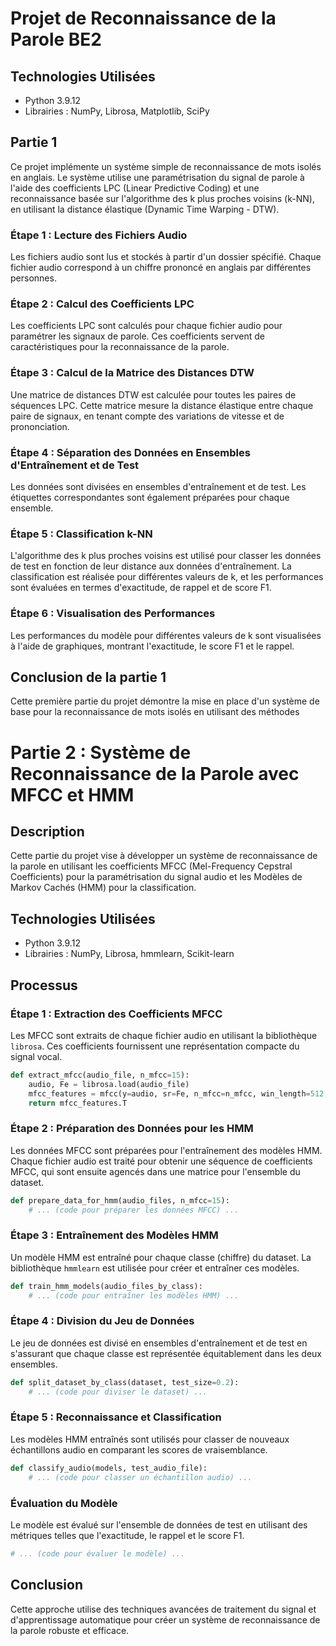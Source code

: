 # Projet de Reconnaissance de la Parole BE2


## Technologies Utilisées
- Python 3.9.12
- Librairies : NumPy, Librosa, Matplotlib, SciPy

## Partie 1

Ce projet implémente un système simple de reconnaissance de mots isolés en anglais. Le système utilise une paramétrisation du signal de parole à l'aide des coefficients LPC (Linear Predictive Coding) et une reconnaissance basée sur l'algorithme des k plus proches voisins (k-NN), en utilisant la distance élastique (Dynamic Time Warping - DTW).

### Étape 1 : Lecture des Fichiers Audio
Les fichiers audio sont lus et stockés à partir d'un dossier spécifié. Chaque fichier audio correspond à un chiffre prononcé en anglais par différentes personnes.

### Étape 2 : Calcul des Coefficients LPC
Les coefficients LPC sont calculés pour chaque fichier audio pour paramétrer les signaux de parole. Ces coefficients servent de caractéristiques pour la reconnaissance de la parole.

### Étape 3 : Calcul de la Matrice des Distances DTW
Une matrice de distances DTW est calculée pour toutes les paires de séquences LPC. Cette matrice mesure la distance élastique entre chaque paire de signaux, en tenant compte des variations de vitesse et de prononciation.

### Étape 4 : Séparation des Données en Ensembles d'Entraînement et de Test
Les données sont divisées en ensembles d'entraînement et de test. Les étiquettes correspondantes sont également préparées pour chaque ensemble.

### Étape 5 : Classification k-NN
L'algorithme des k plus proches voisins est utilisé pour classer les données de test en fonction de leur distance aux données d'entraînement. La classification est réalisée pour différentes valeurs de k, et les performances sont évaluées en termes d'exactitude, de rappel et de score F1.

### Étape 6 : Visualisation des Performances
Les performances du modèle pour différentes valeurs de k sont visualisées à l'aide de graphiques, montrant l'exactitude, le score F1 et le rappel.


## Conclusion de la partie 1
Cette première partie du projet démontre la mise en place d'un système de base pour la reconnaissance de mots isolés en utilisant des méthodes


# Partie 2 : Système de Reconnaissance de la Parole avec MFCC et HMM

## Description
Cette partie du projet vise à développer un système de reconnaissance de la parole en utilisant les coefficients MFCC (Mel-Frequency Cepstral Coefficients) pour la paramétrisation du signal audio et les Modèles de Markov Cachés (HMM) pour la classification. 


## Technologies Utilisées
- Python 3.9.12
- Librairies : NumPy, Librosa, hmmlearn, Scikit-learn

## Processus

### Étape 1 : Extraction des Coefficients MFCC
Les MFCC sont extraits de chaque fichier audio en utilisant la bibliothèque `librosa`. Ces coefficients fournissent une représentation compacte du signal vocal.

```python
def extract_mfcc(audio_file, n_mfcc=15):
    audio, Fe = librosa.load(audio_file)
    mfcc_features = mfcc(y=audio, sr=Fe, n_mfcc=n_mfcc, win_length=512, hop_length=512//2)
    return mfcc_features.T
```

### Étape 2 : Préparation des Données pour les HMM
Les données MFCC sont préparées pour l'entraînement des modèles HMM. Chaque fichier audio est traité pour obtenir une séquence de coefficients MFCC, qui sont ensuite agencés dans une matrice pour l'ensemble du dataset.

```python
def prepare_data_for_hmm(audio_files, n_mfcc=15):
    # ... (code pour préparer les données MFCC) ...
```

### Étape 3 : Entraînement des Modèles HMM
Un modèle HMM est entraîné pour chaque classe (chiffre) du dataset. La bibliothèque `hmmlearn` est utilisée pour créer et entraîner ces modèles.

```python
def train_hmm_models(audio_files_by_class):
    # ... (code pour entraîner les modèles HMM) ...
```

### Étape 4 : Division du Jeu de Données
Le jeu de données est divisé en ensembles d'entraînement et de test en s'assurant que chaque classe est représentée équitablement dans les deux ensembles.

```python
def split_dataset_by_class(dataset, test_size=0.2):
    # ... (code pour diviser le dataset) ...
```

### Étape 5 : Reconnaissance et Classification
Les modèles HMM entraînés sont utilisés pour classer de nouveaux échantillons audio en comparant les scores de vraisemblance.

```python
def classify_audio(models, test_audio_file):
    # ... (code pour classer un échantillon audio) ...
```

### Évaluation du Modèle
Le modèle est évalué sur l'ensemble de données de test en utilisant des métriques telles que l'exactitude, le rappel et le score F1.

```python
# ... (code pour évaluer le modèle) ...
```

## Conclusion
Cette approche utilise des techniques avancées de traitement du signal et d'apprentissage automatique pour créer un système de reconnaissance de la parole robuste et efficace.
```